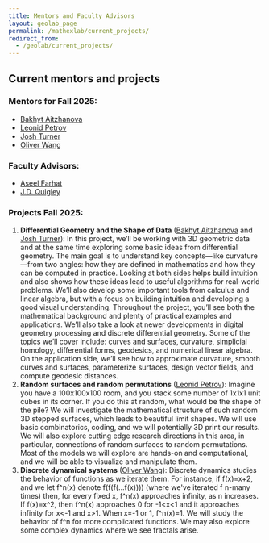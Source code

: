 ```yaml
---
title: Mentors and Faculty Advisors
layout: geolab_page
permalink: /mathexlab/current_projects/
redirect_from:
  - /geolab/current_projects/
---
```


<h2 class="mb-3">Current mentors and projects</h2>

### Mentors for Fall 2025:

- [Bakhyt Aitzhanova](https://math.virginia.edu/people/axh7cj/)
- [Leonid Petrov](https://math.virginia.edu/people/lap5r/)
- [Josh Turner](https://math.virginia.edu/people/rbh3vx/)
- [Oliver Wang](https://math.virginia.edu/people/dfh3fs/)


### Faculty Advisors:
- [Aseel Farhat](https://math.virginia.edu/people/af7py/)
- [J.D. Quigley](https://math.virginia.edu/people/mbp6pj/)

### Projects Fall 2025:
1. **Differential Geometry and the Shape of Data** ([Bakhyt Aitzhanova](https://math.virginia.edu/people/axh7cj/) and [Josh Turner](https://math.virginia.edu/people/rbh3vx/)): In this project, we’ll be working with 3D geometric data and at the same time exploring some basic ideas from differential geometry. The main goal is to understand key concepts—like curvature—from two angles: how they are defined in mathematics and how they can be computed in practice. Looking at both sides helps build intuition and also shows how these ideas lead to useful algorithms for real-world problems. We’ll also develop some important tools from calculus and linear algebra, but with a focus on building intuition and developing a good visual understanding. Throughout the project, you’ll see both the mathematical background and plenty of practical examples and applications. We’ll also take a look at newer developments in digital geometry processing and discrete differential geometry. Some of the topics we’ll cover include: curves and surfaces, curvature, simplicial homology, differential forms, geodesics, and numerical linear algebra. On the application side, we’ll see how to approximate curvature, smooth curves and surfaces, parameterize surfaces, design vector fields, and compute geodesic distances.
2. **Random surfaces and random permutations** ([Leonid Petrov](https://math.virginia.edu/people/lap5r/)): Imagine you have a 100x100x100 room, and you stack some number of 1x1x1 unit cubes in its corner. If you do this at random, what would be the shape of the pile? We will investigate the mathematical structure of such random 3D stepped surfaces, which leads to beautiful limit shapes. We will use basic combinatorics, coding, and we will potentially 3D print our results. We will also explore cutting edge research directions in this area, in particular, connections of random surfaces to random permutations. Most of the models we will explore are hands-on and computational, and we will be able to visualize and manipulate them.
3. **Discrete dynamical systems** ([Oliver Wang](https://math.virginia.edu/people/dfh3fs/)): Discrete dynamics studies the behavior of functions as we iterate them. For instance, if f(x)=x+2, and we let f^n(x) denote f(f(f(...f(x)))) (where we've iterated f n-many times) then, for every fixed x, f^n(x) approaches infinity, as n increases. If f(x)=x^2, then f^n(x) approaches 0 for -1<x<1 and it approaches infinity for x<-1 and x>1. When x=-1 or 1, f^n(x)=1. We will study the behavior of f^n for more complicated functions. We may also explore some complex dynamics where we see fractals arise.
